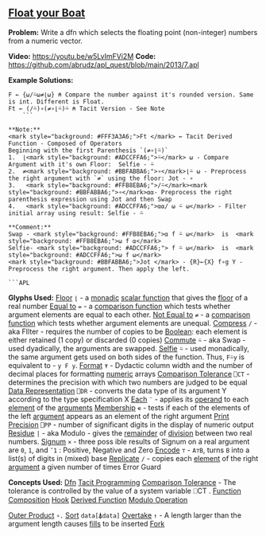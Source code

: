 ## [Float your Boat](https://problems.tryapl.org/psets/2013.html?goto=P7_Float_Your_Boat)

**Problem:** Write a dfn which selects the floating point (non-integer) numbers from a numeric vector.

**Video:** https://youtu.be/w5LvImFVi2M
**Code:** https://github.com/abrudz/apl_quest/blob/main/2013/7.apl

**Example Solutions:**
```APL
F ← {⍵/⍨⍵≠⌊⍵} ⍝ Compare the number against it's rounded version. Same is int. Different is Float.  
Ft ← (/⍨)∘(≠∘⌊⍨)⍨ ⍝ Tacit Version - See Note
	```

**Note:**
<mark style="background: #FFF3A3A6;">Ft </mark> ← Tacit Derived Function - Composed of Operators
Beginning with the first Parenthesis `(≠∘⌊⍨)`
1.  ⌊<mark style="background: #ADCCFFA6;">⍨</mark> ⍵ - Compare Argument with it's own Floor:  Selfie - ⍨
2.  ≠<mark style="background: #BBFABBA6;">∘</mark>⌊⍨ ⍵ - Preprocess the right argument with `≠` using the floor: Jot - ∘
3.   <mark style="background: #FFB8EBA6;">/⍨</mark><mark style="background: #BBFABBA6;">∘</mark>⍺⍺- Preprocess the right parenthesis expression using Jot and then Swap
4.   <mark style="background: #ADCCFFA6;">⍺⍺/ ⍵ ⍨ ⍵</mark> - Filter initial array using result: Selfie - ⍨

**Comment:** 
Swap - <mark style="background: #FFB8EBA6;">⍺ f ⍨ ⍵</mark>  is  <mark style="background: #FFB8EBA6;">⍵ f ⍺</mark>  
Selfie- <mark style="background: #ADCCFFA6;"> f ⍨ ⍵</mark>  is  <mark style="background: #ADCCFFA6;">⍵ f ⍵</mark>
<mark style="background: #BBFABBA6;">Jot </mark> - {R}←{X} f∘g Y - Preprocess the right argument. Then apply the left.

```APL

```

**Glyphs Used:**
[Floor](https://aplwiki.com/wiki/Floor) `⌊` - a [monadic](https://aplwiki.com/wiki/Monadic "Monadic") [scalar function](https://aplwiki.com/wiki/Scalar_function "Scalar function") that gives the [floor](https://en.wikipedia.org/wiki/floor_and_ceiling_functions "wikipedia:floor and ceiling functions") of a real number
[Equal to](https://aplwiki.com/wiki/Equal_to)  `=` - a [comparison function](https://aplwiki.com/wiki/Comparison_function "Comparison function") which tests whether argument elements are equal to each other.
[Not Equal to](https://aplwiki.com/wiki/Not_Equal_to) `≠` - a [comparison function](https://aplwiki.com/wiki/Comparison_function "Comparison function") which tests whether argument elements are unequal.
[Compress](https://aplwiki.com/wiki/Replicate) `/` - aka FIlter - requires the number of copies to be [Boolean](https://aplwiki.com/wiki/Boolean "Boolean"): each element is either retained (1 copy) or discarded (0 copies)
[Commute](https://aplwiki.com/wiki/Commute) `⍨` - aka Swap - used dyadically, the arguments are swapped. 
[Selfie](https://mastering.dyalog.com/Tacit-Programming.html?highlight=selfie#commute-selfie-and-constant) `⍨` - used monadically, the same argument gets used on both sides of the function. Thus, `F⍨y` is equivalent to - `y F y`.
[Format](https://aplwiki.com/wiki/Format) `⍕` - Dydactic column width and the number of decimal places for formatting [numeric](https://aplwiki.com/index.php?title=Numeric&action=edit&redlink=1 "Numeric (page does not exist)") arrays
[Comparison Tolerance](https://help.dyalog.com/latest/Content/Language/System%20Functions/ct.htm) `⎕CT` - determines the precision with which two numbers are judged to be equal
[Data Representation](https://help.dyalog.com/latest/Content/Language/System%20Functions/Data%20Representation%20Dyadic.htm) `⎕DR` - converts the data type of its argument Y according to the type specification X
[Each](https://aplwiki.com/wiki/Each) `¨` - applies its [operand](https://aplwiki.com/wiki/Operand "Operand") to each [element](https://aplwiki.com/wiki/Element "Element") of the [arguments](https://aplwiki.com/wiki/Argument "Argument")
[Membership](https://aplwiki.com/wiki/Membership) `∊` - tests if each of the elements of the left [argument](https://aplwiki.com/wiki/Argument "Argument") appears as an element of the right argument
[Print Precision](https://help.dyalog.com/latest/Content/Language/System%20Functions/pp.htm) `⎕PP` - number of significant digits in the display of numeric output
[Residue](https://aplwiki.com/wiki/Residue) `|` - aka Modulo - gives the [remainder](https://en.wikipedia.org/wiki/Remainder "wikipedia:Remainder") of [division](https://aplwiki.com/wiki/Divide "Divide") between two real numbers.
[Signum](https://aplwiki.com/wiki/Signum) `×` -  three poss ible results of Signum on a real argument are `0`, `1`, and `¯1` : Positive, Negative and Zero
[Encode](https://mastering.dyalog.com/Mathematical-Functions.html?highlight=encode#encode) `⊤` - `A⊤B`, turns `B` into a list(s) of digits in (mixed) base
[Replicate](https://aplwiki.com/wiki/Replicate) `/` - copies each [element](https://aplwiki.com/wiki/Element "Element") of the right [argument](https://aplwiki.com/wiki/Argument "Argument") a given number of times
Error Guard

**Concepts Used:**
[Dfn](https://aplwiki.com/wiki/Dfn)
[Tacit Programming](https://aplwiki.com/wiki/Tacit_programming)
[Comparison Tolerance](https://www.jsoftware.com/papers/satn23.htm) - The tolerance is controlled by the value of a system variable ⎕CT .
[Function Composition](http://help.dyalog.com/latest/index.htm#Language/Primitive%20Operators/Operator%20Syntax.htm#Function_Composition)
[Hook](https://aplwiki.com/wiki/Hook)
[Derived Function](https://aplwiki.com/wiki/Derived_function)
[Modulo Operation](https://en.wikipedia.org/wiki/Modulo_operation)



[Outer Product](https://aplwiki.com/wiki/Outer_Product) `∘.`
[Sort](https://xpqz.github.io/learnapl/manip.html?highlight=sort#grade-up-down) `data[⍋data]` 
[Overtake](https://aplwiki.com/wiki/Take#Overtaking) `↑` - A length larger than the argument length causes [fills](https://aplwiki.com/wiki/Fill_element "Fill element") to be inserted
[Fork](https://aplwiki.com/wiki/Train#3-trains)

